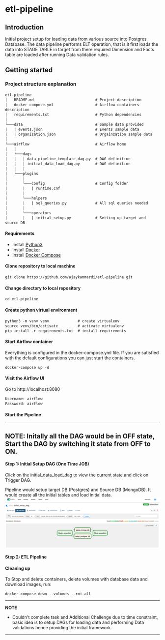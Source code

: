 # etl-pipeline

## Introduction
Initial project setup for loading data from various source into Postgres Database. 
The data pipeline performs ELT operation, that is it first loads the data into STAGE TABLE in target from there 
required Dimension and Facts table are loaded after running Data validation rules. 


## Getting started


### Project structure explanation
```
etl-pipeline
│   README.md                            # Project description
│   docker-compose.yml                   # Airflow containers description   
│   requirements.txt                     # Python dependencies
│
└───data                                 # Sample data provided  
|   | events.json                        # Events sample data        
|   | organization.json                  # Orgainzation sample data
│   
└───airflow                              # Airflow home
|   |               
│   └───dags
│   |   │ data_pipeline_template_dag.py  # DAG definition                        
│   |   │ initial_data_load_dag.py       # DAG definition
|   |   |
|   └───plugins
│       │  
|       └───config                       # Config folder
|       |   | runtime.cnf
|       | 
|       └───helpers
|       |   | sql_queries.py             # All sql queries needed
|       |
|       └───operators
|       |   | initial_setup.py           # Setting up target and source DB
```
#### Requirements

* Install [Python3](https://www.python.org/downloads/)
* Install [Docker](https://www.docker.com/)
* Install [Docker Compose](https://docs.docker.com/compose/install/)

#### Clone repository to local machine
```
git clone https://github.com/ajaykammardi/etl-pipeline.git
```

#### Change directory to local repository
```
cd etl-pipeline
```

#### Create python virtual environment
```
python3 -m venv venv             # create virtualenv
source venv/bin/activate         # activate virtualenv
pip install -r requirements.txt  # install requirements
```

#### Start Airflow container
Everything is configured in the docker-compose.yml file.
If you are satisfied with the default configurations you can just start the containers.
```
docker-compose up -d
```

#### Visit the Airflow UI
Go to http://localhost:8080
```
Username: airflow 
Password: airflow
```

#### Start the Pipeline

---
**NOTE:** 
Initally all the DAG would be in OFF state, Start the DAG by switching it state from OFF to ON.
---
#### Step 1: Initial Setup DAG (One Time JOB)
Click on the initial_data_load_dag to view the current state and click on Trigger DAG.

Pipeline would setup target DB (Postgres) and Source DB (MongoDB). It would create all the initial tables and load initial data.
![Step1](ReadMeImages/Step1.png)

#### Step 2: ETL Pipeline


#### Cleaning up
To Stop and delete containers, delete volumes with database data and download images, run:
```
docker-compose down --volumes --rmi all
```

---
**NOTE** 
* Couldn't complete task and Additional Challenge due to time constraint, basic idea is to setup DAGs for loading data and performing Data validations hence providing the initial framework.
---